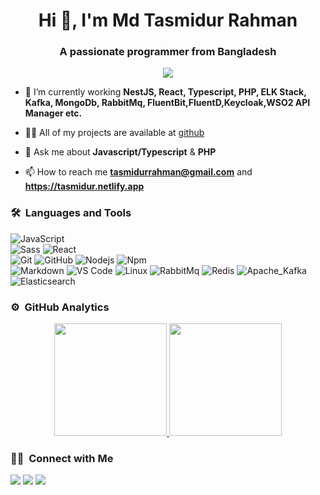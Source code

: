 <h1 align="center">Hi 👋, I'm Md Tasmidur Rahman</h1>
<h3 align="center">A passionate programmer from Bangladesh</h3>
	
<p align="center">
  <img src="https://komarev.com/ghpvc/?username=tasmidur&color=blueviolet&style=flat">
</p>

- 🌱 I’m currently working **NestJS, React, Typescript, PHP, ELK Stack, Kafka, MongoDb, RabbitMq, FluentBit,FluentD,Keycloak,WSO2 API Manager etc.**

- 👨‍💻 All of my projects are available at [github](https://github.com/tasmidur?tab=repositories)

- 💬 Ask me about **Javascript/Typescript** & **PHP**

- 📫 How to reach me **tasmidurrahman@gmail.com** and **https://tasmidur.netlify.app**


	
### 🛠 &nbsp;Languages and Tools

![JavaScript](https://img.shields.io/badge/-JavaScript-%23F7DF1C?style=for-the-badge&logo=javascript&logoColor=000000&labelColor=%23F7DF1C&color=%23FFCE5A)
<br>
![Sass](https://img.shields.io/badge/-Sass-%23CC6699?style=for-the-badge&logo=sass&logoColor=ffffff)
![React](https://img.shields.io/badge/-React-61DAFB?style=for-the-badge&logo=react&logoColor=ffffff)
<br>
![Git](https://img.shields.io/badge/-Git-%23F05032?style=for-the-badge&logo=git&logoColor=%23ffffff)
![GitHub](https://img.shields.io/badge/-GitHub-181717?style=for-the-badge&logo=github)
![Nodejs](https://img.shields.io/badge/-Nodejs-339933?style=for-the-badge&logo=Node.js&logoColor=ffffff)
![Npm](https://img.shields.io/badge/-npm-CB3837?style=for-the-badge&logo=npm)
<br>
![Markdown](https://img.shields.io/badge/Markdown-000000?style=for-the-badge&logo=markdown&logoColor=white)
![VS Code](http://img.shields.io/badge/-VS%20Code-007ACC?style=for-the-badge&logo=visual-studio-code&logoColor=ffffff)
![Linux](http://img.shields.io/badge/-Linux-0078D6?style=for-the-badge&logo=linux&logoColor=ffffff)
![RabbitMq](https://img.shields.io/badge/MongoDB-4EA94B?style=for-the-badge&logo=mongodb&logoColor=white)
![Redis](https://img.shields.io/badge/redis-%23DD0031.svg?&style=for-the-badge&logo=redis&logoColor=white)
![Apache_Kafka](https://img.shields.io/badge/Apache_Kafka-231F20?style=for-the-badge&logo=apache-kafka&logoColor=white)
![Elasticsearch](https://img.shields.io/badge/Elastic_Search-005571?style=for-the-badge&logo=elasticsearch&logoColor=white)
<br/>

### ⚙️ &nbsp;GitHub Analytics

<p align="center">
<a href="https://tasmidur.netlify.app">
  <img height="180em" src="https://github-readme-stats.vercel.app/api?username=tasmidur&show_icons=true&theme=algolia&include_all_commits=true&count_private=true"/>
  <img height="180em" src="https://github-readme-stats.vercel.app/api/top-langs/?username=tasmidur&layout=compact&langs_count=8&theme=algolia"/>
</a>
</p>

### 🤝🏻 &nbsp;Connect with Me

<p>
<a href="https://tasmidur.hashnode.dev/"><img src="https://img.shields.io/badge/Hashnode-2962FF?style=for-the-badge&logo=hashnode&logoColor=white"/></a>
<a href="https://linkedin.com/in/tasmidur"><img src="https://img.shields.io/badge/-tasmidur?style=flat&logo=Linkedin&logoColor=white"/></a>
<a href="mailto:tasmidurrahman@gmail.com"><img src="https://img.shields.io/badge/-tasmidurrahman@gmail.com-D14836?style=flat&logo=Gmail&logoColor=white"/></a>
</p>

